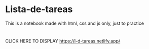 # Lista-de-tareas

This is a notebook made with html, css and js only, just to practice 

#
CLICK HERE TO DISPLAY https://l-d-tareas.netlify.app/

